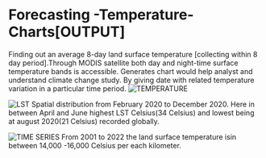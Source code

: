 # Forecasting -Temperature-Charts[OUTPUT]
Finding out an average 8-day land surface temperature [collecting within 8 day period].Through MODIS satellite both day and night-time surface temperature bands is accessible. Generates chart would help analyst and understand climate change study. By giving date with related temperature variation in a particular time period.
![TEMPERATURE](https://user-images.githubusercontent.com/90825034/232911771-c0ecbacf-9176-47fb-b117-6dba0e602925.png)


![LST](https://user-images.githubusercontent.com/90825034/232913492-d739d9e7-ae13-496f-8925-f8fca5b09d91.png)
Spatial distribution from February 2020 to December 2020. Here in between April and June highest LST Celsius(34 Celsius) and lowest being at august 2020(21 Celsius) recorded globally.

![TIME SERIES](https://user-images.githubusercontent.com/90825034/232913924-ffb94a24-17df-4c49-bd18-6172f31bd582.png)
From 2001 to 2022 the land surface temperature isin between 14,000 -16,000 Celsius per each kilometer.
